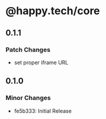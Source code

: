 # @happy.tech/core

## 0.1.1

### Patch Changes

- set proper iframe URL

## 0.1.0

### Minor Changes

- fe5b333: Initial Release
